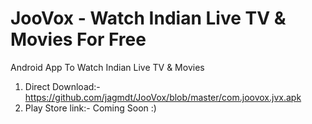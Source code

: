 # JooVox - Watch Indian Live TV & Movies For Free
Android App To Watch Indian Live TV &amp; Movies
1. Direct Download:- https://github.com/jagmdt/JooVox/blob/master/com.joovox.jvx.apk
2. Play Store link:- Coming Soon :)
